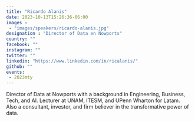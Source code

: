 ```yaml
---
title: "Ricardo Alanis"
date: 2023-10-13T15:26:36-06:00
images : 
 - "images/speakers/ricardo-alanis.jpg"
designation : "Director of Data en Nowports"
country: ""
facebook: ""
instagram: ""
twitter: ""
linkedin: "https://www.linkedin.com/in/ricalanis/"
github: ""
events: 
 - 2023mty
---
```


Director of Data at Nowports with a background in Engineering, Business, Tech, and AI. Lecturer at UNAM, ITESM, and UPenn Wharton for Latam. Also a consultant, investor, and firm believer in the transformative power of data.

